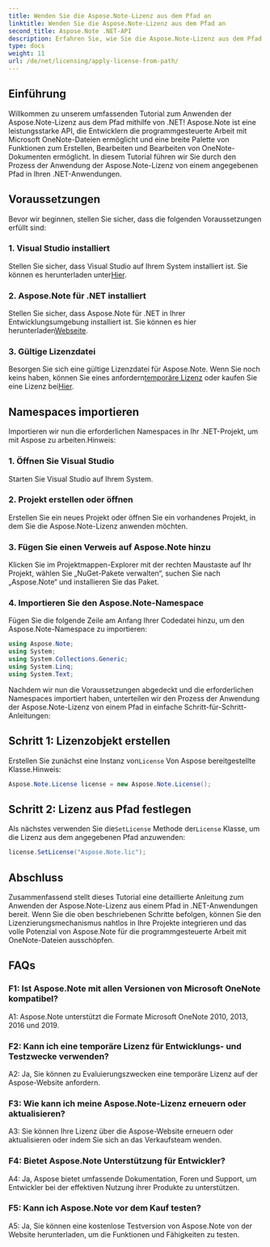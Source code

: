 ```yaml
---
title: Wenden Sie die Aspose.Note-Lizenz aus dem Pfad an
linktitle: Wenden Sie die Aspose.Note-Lizenz aus dem Pfad an
second_title: Aspose.Note .NET-API
description: Erfahren Sie, wie Sie die Aspose.Note-Lizenz aus dem Pfad in .NET-Anwendungen anwenden. Nutzen Sie das volle Potenzial der OneNote-Dateibearbeitung mit Aspose.Note.
type: docs
weight: 11
url: /de/net/licensing/apply-license-from-path/
---
```

## Einführung

Willkommen zu unserem umfassenden Tutorial zum Anwenden der Aspose.Note-Lizenz aus dem Pfad mithilfe von .NET! Aspose.Note ist eine leistungsstarke API, die Entwicklern die programmgesteuerte Arbeit mit Microsoft OneNote-Dateien ermöglicht und eine breite Palette von Funktionen zum Erstellen, Bearbeiten und Bearbeiten von OneNote-Dokumenten ermöglicht. In diesem Tutorial führen wir Sie durch den Prozess der Anwendung der Aspose.Note-Lizenz von einem angegebenen Pfad in Ihren .NET-Anwendungen.

## Voraussetzungen

Bevor wir beginnen, stellen Sie sicher, dass die folgenden Voraussetzungen erfüllt sind:

### 1. Visual Studio installiert

 Stellen Sie sicher, dass Visual Studio auf Ihrem System installiert ist. Sie können es herunterladen unter[Hier](https://visualstudio.microsoft.com/downloads/).

### 2. Aspose.Note für .NET installiert

 Stellen Sie sicher, dass Aspose.Note für .NET in Ihrer Entwicklungsumgebung installiert ist. Sie können es hier herunterladen[Webseite](https://releases.aspose.com/note/net/).

### 3. Gültige Lizenzdatei

 Besorgen Sie sich eine gültige Lizenzdatei für Aspose.Note. Wenn Sie noch keins haben, können Sie eines anfordern[temporäre Lizenz](https://purchase.aspose.com/temporary-license/) oder kaufen Sie eine Lizenz bei[Hier](https://purchase.aspose.com/buy).

## Namespaces importieren

Importieren wir nun die erforderlichen Namespaces in Ihr .NET-Projekt, um mit Aspose zu arbeiten.Hinweis:

### 1. Öffnen Sie Visual Studio

Starten Sie Visual Studio auf Ihrem System.

### 2. Projekt erstellen oder öffnen

Erstellen Sie ein neues Projekt oder öffnen Sie ein vorhandenes Projekt, in dem Sie die Aspose.Note-Lizenz anwenden möchten.

### 3. Fügen Sie einen Verweis auf Aspose.Note hinzu

Klicken Sie im Projektmappen-Explorer mit der rechten Maustaste auf Ihr Projekt, wählen Sie „NuGet-Pakete verwalten“, suchen Sie nach „Aspose.Note“ und installieren Sie das Paket.

### 4. Importieren Sie den Aspose.Note-Namespace

Fügen Sie die folgende Zeile am Anfang Ihrer Codedatei hinzu, um den Aspose.Note-Namespace zu importieren:

```csharp
using Aspose.Note;
using System;
using System.Collections.Generic;
using System.Linq;
using System.Text;
```

Nachdem wir nun die Voraussetzungen abgedeckt und die erforderlichen Namespaces importiert haben, unterteilen wir den Prozess der Anwendung der Aspose.Note-Lizenz von einem Pfad in einfache Schritt-für-Schritt-Anleitungen:

## Schritt 1: Lizenzobjekt erstellen

 Erstellen Sie zunächst eine Instanz von`License` Von Aspose bereitgestellte Klasse.Hinweis:

```csharp
Aspose.Note.License license = new Aspose.Note.License();
```

## Schritt 2: Lizenz aus Pfad festlegen

 Als nächstes verwenden Sie die`SetLicense` Methode der`License` Klasse, um die Lizenz aus dem angegebenen Pfad anzuwenden:

```csharp
license.SetLicense("Aspose.Note.lic");
```

## Abschluss

Zusammenfassend stellt dieses Tutorial eine detaillierte Anleitung zum Anwenden der Aspose.Note-Lizenz aus einem Pfad in .NET-Anwendungen bereit. Wenn Sie die oben beschriebenen Schritte befolgen, können Sie den Lizenzierungsmechanismus nahtlos in Ihre Projekte integrieren und das volle Potenzial von Aspose.Note für die programmgesteuerte Arbeit mit OneNote-Dateien ausschöpfen.

## FAQs

### F1: Ist Aspose.Note mit allen Versionen von Microsoft OneNote kompatibel?

A1: Aspose.Note unterstützt die Formate Microsoft OneNote 2010, 2013, 2016 und 2019.

### F2: Kann ich eine temporäre Lizenz für Entwicklungs- und Testzwecke verwenden?

A2: Ja, Sie können zu Evaluierungszwecken eine temporäre Lizenz auf der Aspose-Website anfordern.

### F3: Wie kann ich meine Aspose.Note-Lizenz erneuern oder aktualisieren?

A3: Sie können Ihre Lizenz über die Aspose-Website erneuern oder aktualisieren oder indem Sie sich an das Verkaufsteam wenden.

### F4: Bietet Aspose.Note Unterstützung für Entwickler?

A4: Ja, Aspose bietet umfassende Dokumentation, Foren und Support, um Entwickler bei der effektiven Nutzung ihrer Produkte zu unterstützen.

### F5: Kann ich Aspose.Note vor dem Kauf testen?

A5: Ja, Sie können eine kostenlose Testversion von Aspose.Note von der Website herunterladen, um die Funktionen und Fähigkeiten zu testen.